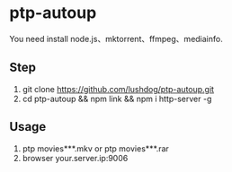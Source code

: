 # ptp-autoup
You need install node.js、mktorrent、ffmpeg、mediainfo.
## Step
1. git clone https://github.com/lushdog/ptp-autoup.git
2. cd ptp-autoup && npm link && npm i http-server -g

## Usage
1. ptp movies***.mkv or ptp movies***.rar
2. browser your.server.ip:9006
